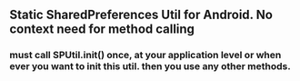 ## Static SharedPreferences Util for Android. No context need for method calling
### must call SPUtil.init() once, at your application level or when ever you want to init this util. then you use any other methods.